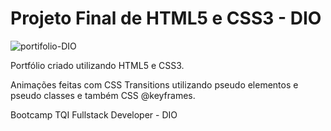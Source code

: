 # Projeto Final de HTML5 e CSS3 - DIO

![portifolio-DIO](https://user-images.githubusercontent.com/37297378/168702103-b1c9a76e-adca-4923-9702-a9439619e208.gif)

Portfólio criado utilizando HTML5 e CSS3.

Animações feitas com CSS Transitions utilizando pseudo elementos e pseudo classes e também CSS @keyframes.

Bootcamp TQI Fullstack Developer - DIO
